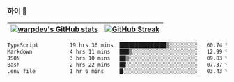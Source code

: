 
### 하이 👋
[![warpdev's GitHub stats](https://github-readme-stats.vercel.app/api?username=warpdev&show_icons=true&theme=vue-dark)](#) |[![GitHub Streak](https://github-readme-streak-stats.herokuapp.com/?user=warpdev&theme=dark)](#)
--- | --- |
<!--START_SECTION:waka-->

```txt
TypeScript          19 hrs 36 mins  ███████████████▒░░░░░░░░░   60.74 %
Markdown            4 hrs 11 mins   ███▒░░░░░░░░░░░░░░░░░░░░░   12.99 %
JSON                3 hrs 10 mins   ██▒░░░░░░░░░░░░░░░░░░░░░░   09.83 %
Bash                2 hrs 22 mins   ██░░░░░░░░░░░░░░░░░░░░░░░   07.37 %
.env file           1 hr 6 mins     █░░░░░░░░░░░░░░░░░░░░░░░░   03.43 %
```

<!--END_SECTION:waka-->

<!--
**warpdev/warpdev** is a ✨ _special_ ✨ repository because its `README.md` (this file) appears on your GitHub profile.

Here are some ideas to get you started:

- 🔭 I’m currently working on ...
- 🌱 I’m currently learning ...
- 👯 I’m looking to collaborate on ...
- 🤔 I’m looking for help with ...
- 💬 Ask me about ...
- 📫 How to reach me: ...
- 😄 Pronouns: ...
- ⚡ Fun fact: ...
-->
